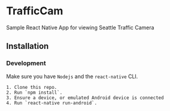 # TrafficCam
  Sample React Native App for viewing Seattle Traffic Camera 

## Installation

### Development
  Make sure you have `Nodejs` and the `react-native` CLI.
  
```
1. Clone this repo.
2. Run `npm install`.
3. Ensure a device, or emulated Android device is connected
4. Run `react-native run-android`.
```
